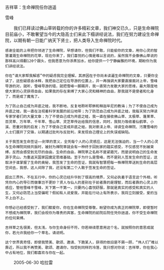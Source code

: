 吉祥草：生命禅院任你逍遥

雪峰


　　我们已拜读过佛山草转载的你的许多精彩文章，我们神交已久，只是生命禅院目前庙小，不敢奢望当今的大隐高士们来此下榻讲经说法，我们在努力建设生命禅院，以期有朝一日能广纳天下贤士，把人类导入生命禅院时代。

    感谢全能的上帝把你领进了生命禅院，早想请你，但我们不敢，只能偷你的文章，用你心灵的智慧灌溉生命禅院的花草，现在你来了，我们喜悦的心情是难以言说的，虽然我不会像佛山草说的那样高兴得翻120个跟头，但我愿意为你添茶加水，给你提供一个宁静幽雅的环境，期盼你为我们讲经说法。

    你在“请大家帮我解惑”中的疑虑我完全理解，其原因在于你尚未读遍生命禅院的文章，只要你全读了，这些疑惑会冰释，我把自己定位在导游的位置上，并一再强调大家要直接面对上帝，雪峰导游的对，就听，雪峰导游的错，就把雪峰一脚踢开，我一直努力发散大家的思维，最大限度地使大家的心灵获得自由，如果我的存在束缚了大家心灵和精神的自由，那我就不是使者和化身了，而是成了魔鬼了。

    为了防止自己成为井底之蛙，我不断地、反复地聆听耶稣和释迦牟尼的教诲；为了不使自己成为井底之蛙，我一直在注视着科学发展的前沿地带；为了防范自己成为井底之蛙，我每天努力拜读专家学者们的大量文章；为了不使自己成为井底之蛙，我一直在接收佛山草、太极草、蓬莱草、百灵草、万年草、千年草、雪山草、灵芝草传达给我的信息，同时，我努力吸收着仙鹤草、小溪、思童对我的启发；为了不使自己变成井底之蛙，我对亵渎上帝、诽谤生命禅院、污蔑雪峰的人士们展开了交锋，以期通过批判与反批判，来发现自己理论上的失误或缺陷。

    关于我签发生命签证——封草的意义，全凭每个人的心灵感应，这是无法强迫的，当一个人的心灵与生命禅院同频共振时，被封为禅院草就会有一种终于回到家的踏实感受，不仅感觉不到被束缚，反而会感受到无尽的自由，生命的自由，禅院草之名称不是紧箍咒，而是说明自己的生命发源于灵山，为重返天国家园奠定思维基础。至于为什么是雪峰，而不是别人签发生命的签证，这取决于谁掌握了生命的奥秘，我签发了生命的签证，我就有智慧把每一株禅院草送到生命的高层空间去，我想，这人间除了我，还没有第二个人敢于签发生命的签证。

    超出三界外，不在五行中，你的心灵已经升华到了很高的境界，又何必执着于语言这个外相，听凭你内心的导引而做事岂不更妙？贤人与仙人的差别在于前者靠的是理智，而后者靠的心灵上的感应，管他雪峰不雪峰，天下第一不第一，只要内心喜悦舒服，那就是真实的感受和真实的人生，又何必防范上当受骗呢？假如有人说爱我，并能在行动上有所表示，我将立刻接受，爱的当不上白不上。

    你想必已经感受到了，我们都爱你，你在生命禅院受尊敬，盼望你成为真正的禅院草，即使暂时不想成为禅院草，我们会视你为尊贵的宾客，生命禅院的前院后院任凭你逍遥，你不受生命禅院的任何束缚。

    吉祥草之名很美，但太浅，与你生命身份不符，你若继续愿意用这个名，就按照你的意思成就你，若允许我给你一个草名，请说明。

    这个世界真奇怪，即使我赞美、歌颂、邀请、下跪某人，获得的依旧是不屑一顾，“伟人们”难以靠近，所以我不再赞美、歌颂、邀请你，怕受到同样的冷落，我只想对你说：吉祥草，你在我心中占有地位，我们都喜欢与你在一起。

　　2005-06-30 哈拉雷



